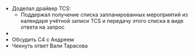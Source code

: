 * Доделал драйвер TCS:
	* Поддержал получение списка запланированных мероприятий из календаря учётной записи TCS и передачу этого списка в виде ответа на запрос
* 
* Обсудить С4 с Андреем
* Чекнуть ответ Вали Тарасова